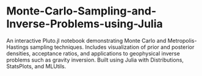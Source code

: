 # Monte-Carlo-Sampling-and-Inverse-Problems-using-Julia
An interactive Pluto.jl notebook demonstrating Monte Carlo and Metropolis-Hastings sampling techniques. Includes visualization of prior and posterior densities, acceptance ratios, and applications to geophysical inverse problems such as gravity inversion. Built using Julia with Distributions, StatsPlots, and MLUtils.
